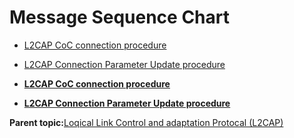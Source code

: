 # Message Sequence Chart

-   [L2CAP CoC connection procedure](GUID-3E6736E8-5849-46B9-9436-C3753A449283.md)
-   [L2CAP Connection Parameter Update procedure](GUID-1AC20773-BED7-4578-99C8-24538CAD6930.md)

-   **[L2CAP CoC connection procedure](GUID-3E6736E8-5849-46B9-9436-C3753A449283.md)**  

-   **[L2CAP Connection Parameter Update procedure](GUID-1AC20773-BED7-4578-99C8-24538CAD6930.md)**  


**Parent topic:**[Loqical Link Control and adaptation Protocal \(L2CAP\)](GUID-0AC9BDBE-BD8E-4F05-BB14-137F4DC7422E.md)

